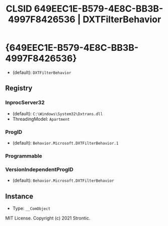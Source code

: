﻿---
title: "CLSID 649EEC1E-B579-4E8C-BB3B-4997F8426536 | DXTFilterBehavior"
excerpt: What is COM-Object CLSID 649EEC1E-B579-4E8C-BB3B-4997F8426536?
---

# {649EEC1E-B579-4E8C-BB3B-4997F8426536}

* (default): `DXTFilterBehavior`

## Registry


### InprocServer32

* (default): `C:\Windows\System32\Dxtrans.dll`
* ThreadingModel: `Apartment`

### ProgID

* (default): `Behavior.Microsoft.DXTFilterBehavior.1`

### Programmable


### VersionIndependentProgID

* (default): `Behavior.Microsoft.DXTFilterBehavior`

## Instance

* Type: `__ComObject`

MIT License. Copyright (c) 2021 Strontic.


